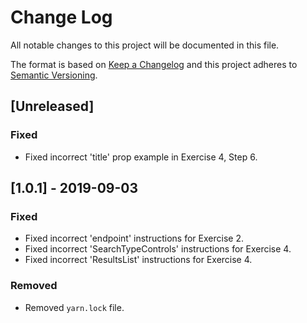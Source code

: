 # Change Log
All notable changes to this project will be documented in this file.

The format is based on [Keep a Changelog](http://keepachangelog.com/) and this project adheres to [Semantic Versioning](http://semver.org/).

## [Unreleased]
### Fixed
- Fixed incorrect 'title' prop example in Exercise 4, Step 6.

## [1.0.1] - 2019-09-03
### Fixed
- Fixed incorrect 'endpoint' instructions for Exercise 2.
- Fixed incorrect 'SearchTypeControls' instructions for Exercise 4.
- Fixed incorrect 'ResultsList' instructions for Exercise 4.

### Removed
- Removed `yarn.lock` file.
